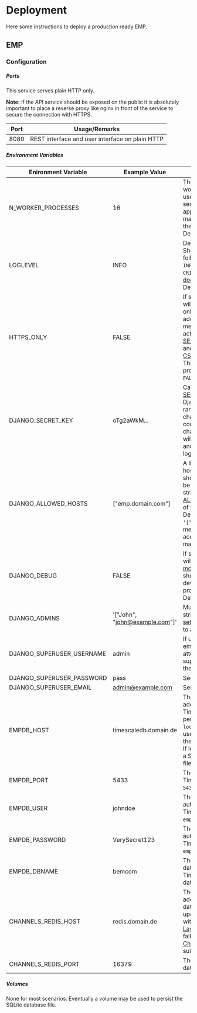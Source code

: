 # Deployment

Here some instructions to deploy a production ready EMP.

## EMP

### Configuration

##### Ports

This service serves plain HTTP only.

**Note:** If the API service should be exposed on the public it is absolutely important to place a reverse proxy like nginx in front of the service to secure the connection with HTTPS.   

| Port | Usage/Remarks                                   |
| ---- | ----------------------------------------------- |
| 8080 | REST interface and user interface on plain HTTP |

##### Environment Variables

| Enironment Variable       | Example  Value                 | Usage/Remarks                                                |
| ------------------------- | ------------------------------ | ------------------------------------------------------------ |
| N_WORKER_PROCESSES        | 16                             | The number of parallel worker processes that are used by the production server (UVicorn) to run the application. A sane number may be roughly 2-4 times the number of cores. Defaults to 1. |
| LOGLEVEL                  | INFO                           | Defines the log level. Should be one of the following strings: `DEBUG`, `INFO`, `WARNING`, `ERROR`, `CRITICAL`. See the [Django docs on logging](https://docs.djangoproject.com/en/3.1/topics/logging/) for details. Defaults to `INFO`. |
| HTTPS_ONLY                | FALSE                          | If set to `TRUE` (the string) will assume that the EMP is only served via HTTPs and additional security measures can be activated. (i.e. [SESSION_COOKIE_SECURE](https://docs.djangoproject.com/en/3.2/ref/settings/#session-cookie-secure) and [CSRF_COOKIE_SECURE](https://docs.djangoproject.com/en/3.2/ref/settings/#csrf-cookie-secure)). This is advised for production use. Defaults to `FALSE`. |
| DJANGO_SECRET_KEY         | oTg2aWkM...                    | Can be used to specify the [SECRET_KEY](https://docs.djangoproject.com/en/3.1/ref/settings/#std:setting-SECRET_KEY) setting of Django. Defaults to a random sequence of 64 chars generated on container startup. Note that changing the secret key will invalidate all cookies and thus force all user to login again. |
| DJANGO_ALLOWED_HOSTS      | ["emp.domain.com"]             | A list of fully qualified hostnames the API service should be hosted on. Must be encoded as JSON string. See the [ALLOWED_HOSTS](https://docs.djangoproject.com/en/3.1/ref/settings/#allowed-hosts) setting of Django for details. Defaults to `'["localhost"]'`, which means that API can only be accessed from the local machine. |
| DJANGO_DEBUG              | FALSE                          | If set to `TRUE` (the string) will activate the [debug mode of django](https://docs.djangoproject.com/en/3.1/ref/settings/#debug), which should only be used while developing not during production operation. Defaults to False |
| DJANGO_ADMINS             | '["John", "john@example.com"]' | Must be a valid JSON string. Is set to [ADMINS setting](https://docs.djangoproject.com/en/3.1/ref/settings/#admins) of Django. Defaults to an empty list. |
| DJANGO_SUPERUSER_USERNAME | admin                          | If username, password and email is provided will attempt to create a superuser account with these credentials. |
| DJANGO_SUPERUSER_PASSWORD | pass                           | See above.                                                   |
| DJANGO_SUPERUSER_EMAIL    | admin@example.com              | See above.                                                   |
| EMPDB_HOST                | timescaledb.domain.de          | The DNS name or IP address of the TimescaleDB used to persist data. Note that `localhost` will not work, use the full DNS name of the host machine instead. If left empty defaults to use a SQLite with data stored in file source/db.sqlite3 . |
| EMPDB_PORT                | 5433                           | The port of the TimescaleDB. Defaults to `5432`.             |
| EMPDB_USER                | johndoe                        | The username used for authentication at TimescaleDB. Defaults to `emp`. |
| EMPDB_PASSWORD            | VerySecret123                  | The password used for authentication at TimescaleDB. Defaults to `emp`. |
| EMPDB_DBNAME              | bemcom                         | The name of the of the database inside TimescaleDB to store the data in. Defaults to `emp` |
| CHANNELS_REDIS_HOST       | redis.domain.de                | The DNS name or IP address of the Redis database used for pushing updates to websockets with [Django Channel Layers](https://channels.readthedocs.io/en/stable/topics/channel_layers.html). If left empty, will fall back to [In-Memory Channel Layer](https://channels.readthedocs.io/en/stable/topics/channel_layers.html) which is not suitable for production. |
| CHANNELS_REDIS_PORT       | 16379                          | The port of the Redis database. Defaults to `6379`.          |



##### Volumes

None for most scenarios. Eventually a volume may be used to persist the SQLite database file.



